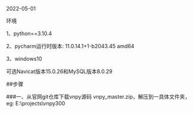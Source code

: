 2022-05-01

环境

1、python==3.10.4

2、pycharm运行时版本: 11.0.14.1+1-b2043.45 amd64

3、windows10

可选Navicat版本15.0.26和MySQL版本8.0.29

##步骤

###一、从官网git仓库下载vnpy源码 vnpy_master.zip，解压到一具体文件夹，eg: E:\projects\vnpy300
###
